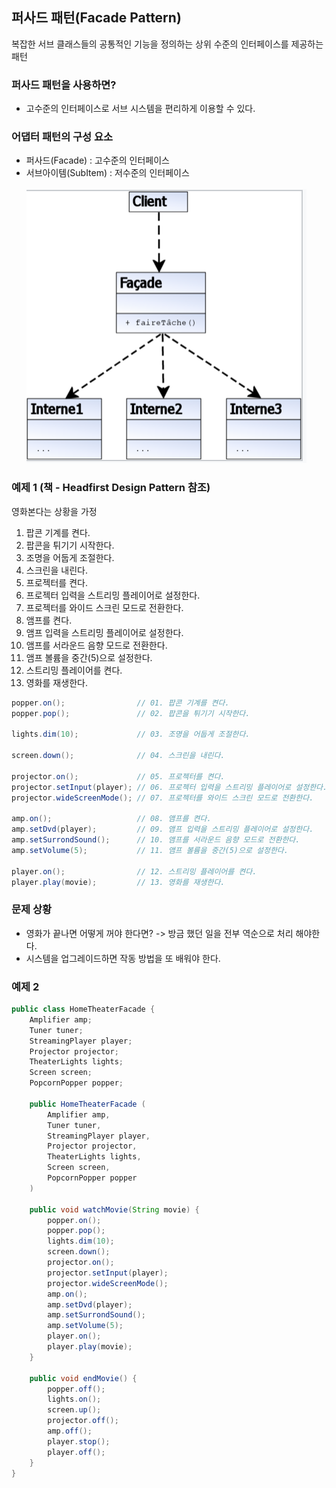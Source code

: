 ## **퍼사드 패턴(Facade Pattern)**
복잡한 서브 클래스들의 공통적인 기능을 정의하는 상위 수준의 인터페이스를 제공하는 패턴

### 퍼사드 패턴을 사용하면?
- 고수준의 인터페이스로 서브 시스템을 편리하게 이용할 수 있다.

### 어댑터 패턴의 구성 요소
- 퍼사드(Facade) : 고수준의 인터페이스
- 서브아이템(SubItem) : 저수준의 인터페이스 <br/><br/>
![Facade](../Images/facade.png)

### 예제 1 (책 - Headfirst Design Pattern 참조)
영화본다는 상황을 가정
01. 팝콘 기계를 켠다.
02. 팝콘을 튀기기 시작한다.
03. 조명을 어둡게 조절한다.
04. 스크린을 내린다.
05. 프로젝터를 켠다.
06. 프로젝터 입력을 스트리밍 플레이어로 설정한다.
07. 프로젝터를 와이드 스크린 모드로 전환한다.
08. 앰프를 켠다.
09. 앰프 입력을 스트리밍 플레이어로 설정한다.
10. 앰프를 서라운드 음향 모드로 전환한다.
11. 앰프 볼륨을 중간(5)으로 설정한다.
12. 스트리밍 플레이어를 켠다.
13. 영화를 재생한다.

```java
popper.on();                // 01. 팝콘 기계를 켠다.
popper.pop();               // 02. 팝콘을 튀기기 시작한다.

lights.dim(10);             // 03. 조명을 어둡게 조절한다.

screen.down();              // 04. 스크린을 내린다.

projector.on();             // 05. 프로젝터를 켠다.
projector.setInput(player); // 06. 프로젝터 입력을 스트리밍 플레이어로 설정한다.
projector.wideScreenMode(); // 07. 프로젝터를 와이드 스크린 모드로 전환한다.

amp.on();                   // 08. 앰프를 켠다.
amp.setDvd(player);         // 09. 앰프 입력을 스트리밍 플레이어로 설정한다.
amp.setSurrondSound();      // 10. 앰프를 서라운드 음향 모드로 전환한다.
amp.setVolume(5);           // 11. 앰프 볼륨을 중간(5)으로 설정한다.

player.on();                // 12. 스트리밍 플레이어를 켠다.
player.play(movie);         // 13. 영화를 재생한다.
```

### 문제 상황
- 영화가 끝나면 어떻게 꺼야 한다면? -> 방금 했던 일을 전부 역순으로 처리 해야한다.
- 시스템을 업그레이드하면 작동 방법을 또 배워야 한다.

### 예제 2
```java
public class HomeTheaterFacade {
    Amplifier amp;
    Tuner tuner;
    StreamingPlayer player;
    Projector projector;
    TheaterLights lights;
    Screen screen;
    PopcornPopper popper;

    public HomeTheaterFacade (    
        Amplifier amp,
        Tuner tuner,
        StreamingPlayer player,
        Projector projector,
        TheaterLights lights,
        Screen screen,
        PopcornPopper popper
    )

    public void watchMovie(String movie) {
        popper.on();                
        popper.pop();               
        lights.dim(10);
        screen.down();       
        projector.on();             
        projector.setInput(player);
        projector.wideScreenMode(); 
        amp.on();                   
        amp.setDvd(player);
        amp.setSurrondSound();      
        amp.setVolume(5);
        player.on();                
        player.play(movie);
    }

    public void endMovie() {
        popper.off();
        lights.on();
        screen.up();
        projector.off();
        amp.off();
        player.stop();
        player.off();
    }
}
```